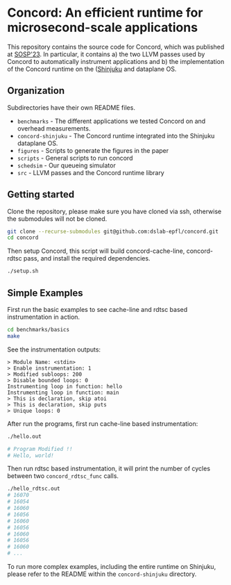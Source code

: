 # Concord: An efficient runtime for microsecond-scale applications

This repository contains the source code for Concord, which was published at [SOSP'23](https://dslab.epfl.ch/pubs/concord.pdf).
In particular, it contains a) the two LLVM passes used by Concord to automatically instrument applications and b) the implementation of the Concord runtime on the ([Shinjuku](https://github.com/stanford-mast/shinjuku) and dataplane OS.

## Organization

Subdirectories have their own README files.

* `benchmarks` - The different applications we tested Concord on and overhead measurements.
* `concord-shinjuku` - The Concord runtime integrated into the Shinjuku dataplane OS. 
* `figures` - Scripts to generate the figures in the paper
* `scripts` - General scripts to run concord
* `schedsim` - Our queueing simulator
* `src` - LLVM passes and the Concord runtime library

## Getting started

Clone the repository, please make sure you have cloned via ssh, otherwise the submodules will not be cloned.

```sh
git clone --recurse-submodules git@github.com:dslab-epfl/concord.git
cd concord
```

Then setup Concord, this script will build concord-cache-line, concord-rdtsc pass, and install the required dependencies.

```sh
./setup.sh
```


## Simple Examples
First run the basic examples to see cache-line and rdtsc based instrumentation in action. 

```sh
cd benchmarks/basics
make
```

See the instrumentation outputs:
```
> Module Name: <stdin>
> Enable instrumentation: 1
> Modified subloops: 200
> Disable bounded loops: 0
Instrumenting loop in function: hello
Instrumenting loop in function: main
> This is declaration, skip atoi
> This is declaration, skip puts
> Unique loops: 0
```

After run the programs, first run cache-line based instrumentation:

```sh
./hello.out

# Program Modified !! 
# Hello, world!
```

Then run rdtsc based instrumentation, it will print the number of cycles between two `concord_rdtsc_func` calls.

```sh
./hello_rdtsc.out
# 16070
# 16054
# 16060
# 16056
# 16060
# 16056
# 16060
# 16056
# 16060
# ...
```

To run more complex examples, including the entire runtime on Shinjuku, please refer to the README within the `concord-shinjuku` directory. 
